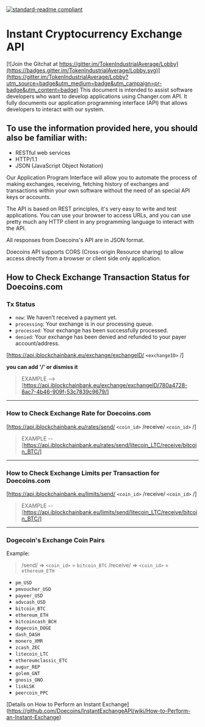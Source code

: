 [![standard-readme compliant](https://img.shields.io/badge/readme%20style-standard-brightgreen.svg?style=flat-square)](https://github.com/RichardLitt/standard-readme)

# Instant Cryptocurrency Exchange API

[![Join the Gitchat at https://gitter.im/TokenIndustrialAverage/Lobby](https://badges.gitter.im/TokenIndustrialAverage/Lobby.svg)](https://gitter.im/TokenIndustrialAverage/Lobby?utm_source=badge&utm_medium=badge&utm_campaign=pr-badge&utm_content=badge)
This document is intended to assist software developers who want to develop applications using Changer.com API. It fully documents our application programming interface (API) that allows developers to interact with our system.

## To use the information provided here, you should also be familiar with:

* RESTful web services
* HTTP/1.1
* JSON (JavaScript Object Notation)

Our Application Program Interface will allow you to automate the process of making exchanges, receiving, fetching history of exchanges and transactions within your own software without the need of an special API keys or accounts.

The API is based on REST principles, it's very easy to write and test applications. You can use your browser to access URLs, and you can use pretty much any HTTP client in any programming language to interact with the API.

All responses from Doecoins's API are in JSON format.

Doecoins API supports CORS (Cross-origin Resource sharing) to allow access directly from a browser or client side only application.




## How to Check Exchange Transaction Status for Doecoins.com

### Tx Status
* `new`: We haven't received a payment yet.
* `processing`: Your exchange is in our processing queue.
* `processed`: Your exchange has been successfully processed.
* `denied`: Your exchange has been denied and refunded to your payer account/address.

[https://api.iblockchainbank.eu/exchange/exchangeID/ `<exchangeID>` /]          

**you can add '/' or dismiss it**


> EXAMPLE --> [https://api.iblockchainbank.eu/exchange/exchangeID/780a4728-8ac7-4b46-909f-53c7839c9679/]

--------------------------------------------------------------------------------------------------------------------------------------

### How to Check Exchange Rate for Doecoins.com

[https://api.iblockchainbank.eu/rates/send/ `<coin_id>` /receive/ `<coin_id>` /]

> EXAMPLE -- [https://api.iblockchainbank.eu/rates/send/litecoin_LTC/receive/bitcoin_BTC/]

--------------------------------------------------------------------------------------------------------------------------------------

### How to Check Exchange Limits per Transaction for Doecoins.com

[https://api.iblockchainbank.eu/limits/send/ `<coin_id>` /receive/ `<coin_id>` /]

> EXAMPLE -- [https://api.iblockchainbank.eu/limits/send/litecoin_LTC/receive/bitcoin_BTC/]

--------------------------------------------------------------------------------------------------------------------------------------

### Dogecoin's Exchange Coin Pairs 

Example:
> /send/ => `<coin_id>` = `bitcoin_BTC`  /receive/ => `<coin_id>` = `ethereum_ETH`

* `pm_USD`
* `pmvoucher_USD`
* `payeer_USD`
* `advcash_USD`
* `bitcoin_BTC`
* `ethereum_ETH`
* `bitcoincash_BCH`
* `dogecoin_DOGE`
* `dash_DASH`
* `monero_XMR`
* `zcash_ZEC`
* `litecoin_LTC`
* `ethereumclassic_ETC`
* `augur_REP`
* `golem_GNT`
* `gnosis_GNO`
* `liskLSK`
* `peercoin_PPC`

[Details on How to Perform an Instant Exchange] (https://github.com/Doecoins/InstantExchangeAPI/wiki/How-to-Perform-an-Instant-Exchange)
